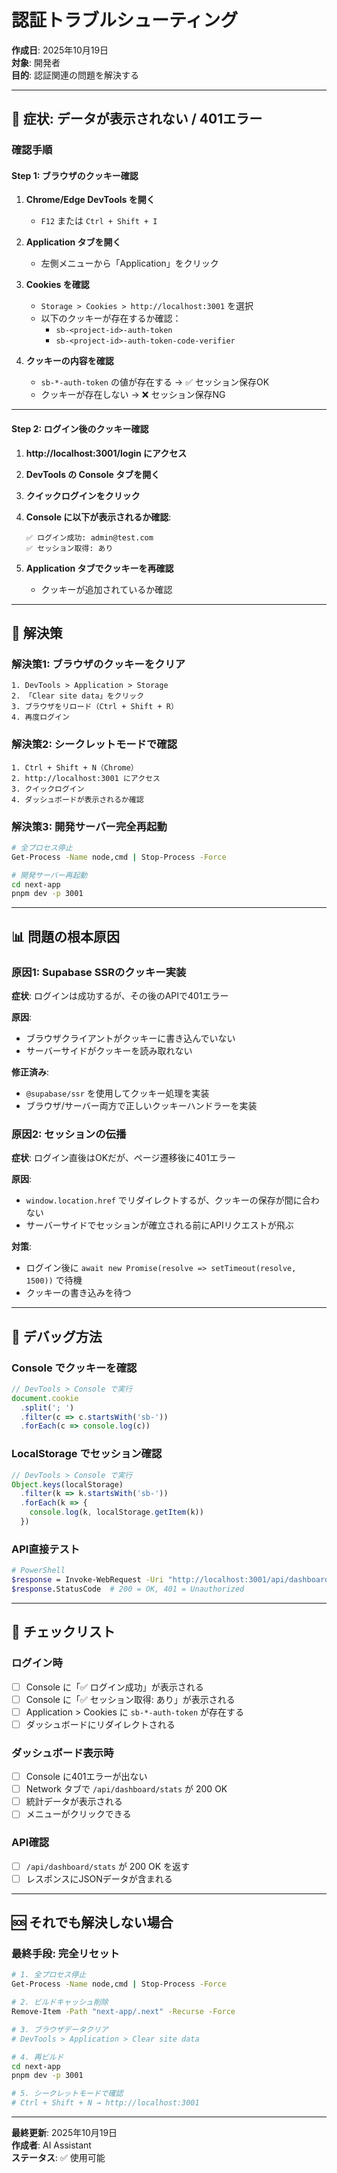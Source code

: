 # 認証トラブルシューティング

**作成日**: 2025年10月19日  
**対象**: 開発者  
**目的**: 認証関連の問題を解決する

---

## 🚨 **症状: データが表示されない / 401エラー**

### 確認手順

#### Step 1: ブラウザのクッキー確認

1. **Chrome/Edge DevTools を開く**
   - `F12` または `Ctrl + Shift + I`

2. **Application タブを開く**
   - 左側メニューから「Application」をクリック

3. **Cookies を確認**
   - `Storage > Cookies > http://localhost:3001` を選択
   - 以下のクッキーが存在するか確認：
     - `sb-<project-id>-auth-token`
     - `sb-<project-id>-auth-token-code-verifier`

4. **クッキーの内容を確認**
   - `sb-*-auth-token` の値が存在する → ✅ セッション保存OK
   - クッキーが存在しない → ❌ セッション保存NG

---

#### Step 2: ログイン後のクッキー確認

1. **http://localhost:3001/login にアクセス**
2. **DevTools の Console タブを開く**
3. **クイックログインをクリック**
4. **Console に以下が表示されるか確認**:
   ```
   ✅ ログイン成功: admin@test.com
   ✅ セッション取得: あり
   ```

5. **Application タブでクッキーを再確認**
   - クッキーが追加されているか確認

---

## 🔧 **解決策**

### 解決策1: ブラウザのクッキーをクリア

```
1. DevTools > Application > Storage
2. 「Clear site data」をクリック
3. ブラウザをリロード（Ctrl + Shift + R）
4. 再度ログイン
```

### 解決策2: シークレットモードで確認

```
1. Ctrl + Shift + N（Chrome）
2. http://localhost:3001 にアクセス
3. クイックログイン
4. ダッシュボードが表示されるか確認
```

### 解決策3: 開発サーバー完全再起動

```bash
# 全プロセス停止
Get-Process -Name node,cmd | Stop-Process -Force

# 開発サーバー再起動
cd next-app
pnpm dev -p 3001
```

---

## 📊 **問題の根本原因**

### 原因1: Supabase SSRのクッキー実装

**症状**: ログインは成功するが、その後のAPIで401エラー

**原因**:
- ブラウザクライアントがクッキーに書き込んでいない
- サーバーサイドがクッキーを読み取れない

**修正済み**:
- `@supabase/ssr` を使用してクッキー処理を実装
- ブラウザ/サーバー両方で正しいクッキーハンドラーを実装

### 原因2: セッションの伝播

**症状**: ログイン直後はOKだが、ページ遷移後に401エラー

**原因**:
- `window.location.href` でリダイレクトするが、クッキーの保存が間に合わない
- サーバーサイドでセッションが確立される前にAPIリクエストが飛ぶ

**対策**:
- ログイン後に `await new Promise(resolve => setTimeout(resolve, 1500))` で待機
- クッキーの書き込みを待つ

---

## 🐛 **デバッグ方法**

### Console でクッキーを確認

```javascript
// DevTools > Console で実行
document.cookie
  .split('; ')
  .filter(c => c.startsWith('sb-'))
  .forEach(c => console.log(c))
```

### LocalStorage でセッション確認

```javascript
// DevTools > Console で実行
Object.keys(localStorage)
  .filter(k => k.startsWith('sb-'))
  .forEach(k => {
    console.log(k, localStorage.getItem(k))
  })
```

### API直接テスト

```bash
# PowerShell
$response = Invoke-WebRequest -Uri "http://localhost:3001/api/dashboard/stats" -Method GET -UseBasicParsing
$response.StatusCode  # 200 = OK, 401 = Unauthorized
```

---

## 📝 **チェックリスト**

### ログイン時
- [ ] Console に「✅ ログイン成功」が表示される
- [ ] Console に「✅ セッション取得: あり」が表示される
- [ ] Application > Cookies に `sb-*-auth-token` が存在する
- [ ] ダッシュボードにリダイレクトされる

### ダッシュボード表示時
- [ ] Console に401エラーが出ない
- [ ] Network タブで `/api/dashboard/stats` が 200 OK
- [ ] 統計データが表示される
- [ ] メニューがクリックできる

### API確認
- [ ] `/api/dashboard/stats` が 200 OK を返す
- [ ] レスポンスにJSONデータが含まれる

---

## 🆘 **それでも解決しない場合**

### 最終手段: 完全リセット

```bash
# 1. 全プロセス停止
Get-Process -Name node,cmd | Stop-Process -Force

# 2. ビルドキャッシュ削除
Remove-Item -Path "next-app/.next" -Recurse -Force

# 3. ブラウザデータクリア
# DevTools > Application > Clear site data

# 4. 再ビルド
cd next-app
pnpm dev -p 3001

# 5. シークレットモードで確認
# Ctrl + Shift + N → http://localhost:3001
```

---

**最終更新**: 2025年10月19日  
**作成者**: AI Assistant  
**ステータス**: ✅ 使用可能





